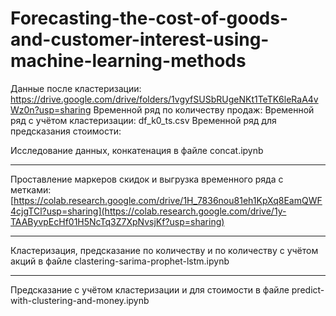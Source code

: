 # Forecasting-the-cost-of-goods-and-customer-interest-using-machine-learning-methods

Данные после кластеризации: https://drive.google.com/drive/folders/1vgyfSUSbRUgeNKt1TeTK6leRaA4vWz0n?usp=sharing
Временной ряд по количеству продаж: 
Временной ряд с учётом кластеризации: df_k0_ts.csv
Временной ряд для предсказания стоимости:


Исследование данных, конкатенация в файле concat.ipynb

---

Проставление маркеров скидок и выгрузка временного ряда с метками: [https://colab.research.google.com/drive/1H_7836nou81eh1KpXq8EamQWF4cjgTCl?usp=sharing](https://colab.research.google.com/drive/1y-TAAByvpEcHf01H5NcTq3Z7XpNvsjKf?usp=sharing)

---

Кластеризация, предсказание по количеству и по количеству с учётом акций в файле clastering-sarima-prophet-lstm.ipynb

---

Предсказание с учётом кластеризации и для стоимости в файле predict-with-clustering-and-money.ipynb
